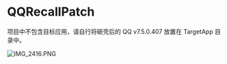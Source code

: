# QQRecallPatch

项目中不包含目标应用，请自行将砸壳后的 QQ v7.5.0.407 放置在 TargetApp 目录中。

![IMG_2416.PNG](https://github.com/Lessica/QQRecallPatch/raw/master/Screenshots/IMG_2416.PNG)
